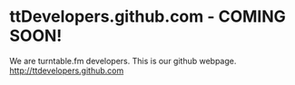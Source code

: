 ttDevelopers.github.com - COMING SOON!
=======================

We are turntable.fm developers.
This is our github webpage.
http://ttdevelopers.github.com